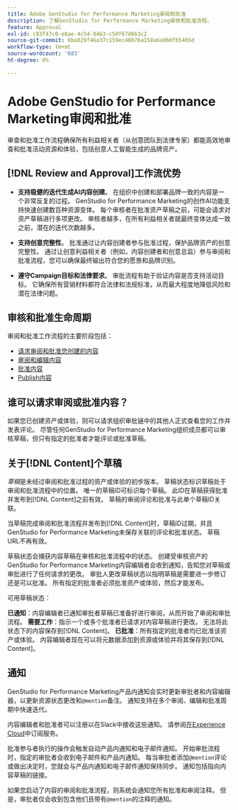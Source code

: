```yaml
---
title: Adobe GenStudio for Performance Marketing审阅和批准
description: 了解GenStudio for Performance Marketing审核和批准流程。
feature: Approval
exl-id: c83f47c0-e8ae-4c54-84b3-c50f67d6b3c2
source-git-commit: 6ba029f46a37c159ec48676a158a6a9b8fb5465d
workflow-type: tm+mt
source-wordcount: '683'
ht-degree: 0%

---
```


# Adobe GenStudio for Performance Marketing审阅和批准

审查和批准工作流程确保所有利益相关者（从创意团队到法律专家）都能高效地审查和批准活动资源和体验，包括创意人工智能生成的品牌资产。

## [!DNL Review and Approval]工作流优势

* **支持稳健的迭代生成AI内容创建**。 在组织中创建和部署品牌一致的内容是一个非常反复的过程。 GenStudio for Performance Marketing的创作AI功能支持快速创建数百种资源变体。 每个审核者在批准资产草稿之前，可能会请求对资产草稿进行多项更改。 审核者越多，在所有利益相关者就最终变体达成一致之前，潜在的迭代次数越多。

* **支持创意完整性**。 批准通过让内容创建者参与批准过程，保护品牌资产的创意完整性。 通过让创意利益相关者（例如，内容创建者和创意总监）参与审阅和批准流程，您可以确保最终输出符合您的愿景和品牌识别。

* **遵守Campaign目标和法律要求**。 审批流程有助于验证内容是否支持活动目标。 它确保所有营销材料都符合法律和法规标准，从而最大程度地降低风险和潜在法律问题。

## 审核和批准生命周期

审阅和批准工作流程的主要阶段包括：

* [请求审阅和批准您创建的内容](./request-review.md)
* [审阅和编辑内容](./review-and-edit.md)
* [批准内容](./approve-content.md)
* [Publish内容](./publish-content.md)

## 谁可以请求审阅或批准内容？

如果您已创建资产或体验，则可以请求组织审批链中的其他人正式查看您的工作并发表评论。 尽管任何GenStudio for Performance Marketing组织成员都可以审核草稿，但只有指定的批准者才能评论或批准草稿。

## 关于[!DNL Content]个草稿

_草稿_&#x200B;是未经过审阅和批准过程的资产或体验的初步版本。 草稿状态标识草稿处于审阅和批准流程中的位置。 唯一的草稿ID可标识每个草稿。 此ID在草稿获得批准并发布到[!DNL Content]之前有效。 草稿的审阅评论和批准与此单个草稿ID关联。

当草稿完成审阅和批准流程并发布到[!DNL Content]时，草稿ID过期，并且GenStudio for Performance Marketing未保存关联的评论和批准状态。 草稿URL不再有效。

草稿状态会捕获内容草稿在审核和批准流程中的状态。 创建受审核资产的GenStudio for Performance Marketing内容编辑者会收到通知，告知您对草稿或审批进行了任何请求的更改。 审批人更改草稿状态以指明草稿是需要进一步修订还是可以批准。 所有指定的批准者必须批准资产或体验，然后才能发布。

可用草稿状态：

**已通知**：内容编辑者已通知审批者草稿已准备好进行审阅，从而开始了审阅和审批流程。
**需要工作**：指示一个或多个批准者已请求对内容草稿进行更改。 无法将此状态下的内容保存到[!DNL Content]。
**已批准**：所有指定的批准者均已批准该资产或体验。 内容编辑者现在可以将元数据添加到资源或体验并将其保存到[!DNL Content]。

## 通知

GenStudio for Performance Marketing产品内通知会实时更新审批者和内容编辑器，以更新资源状态更改和`@mention`备注。 通知支持在多个审阅、编辑和批准周期中快速迭代。

内容编辑者和批准者可以注册以在Slack中接收这些通知。 请参阅[在Experience Cloud](https://experienceleague.adobe.com/en/docs/core-services/interface/features/account-preferences#slack)中订阅服务。

批准参与者执行的操作会触发自动产品内通知和电子邮件通知。 开始审批流程时，指定的审批者会收到电子邮件和产品内通知。 每当审批者添加`@mention`评论或做出决定时，您就会与产品内通知和电子邮件通知保持同步。 通知包括指向内容草稿的链接。

如果您启动了内容的审阅和批准流程，则系统会通知您所有批准和审阅注释。 但是，审批者仅会收到包含他们且带有`@mention`的注释的通知。
